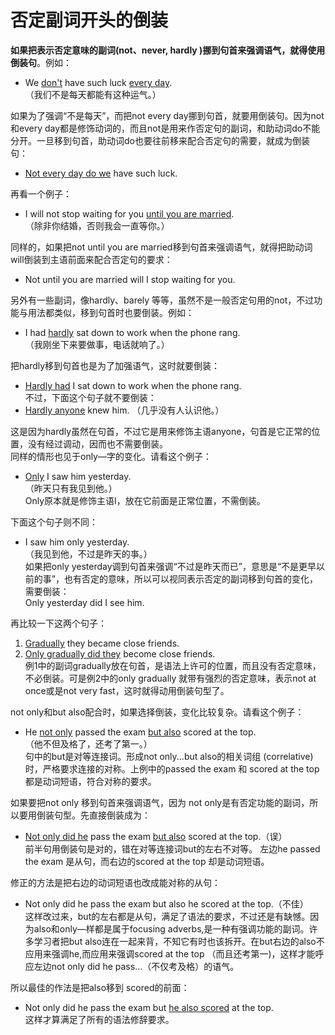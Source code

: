 # 否定副词开头的倒装

**如果把表示否定意味的副词(not、never, hardly )挪到句首来强调语气，就得使用倒装句**。例如：  
- We <u>don't</u> have such luck <u>every day</u>.  
（我们不是每天都能有这种运气。）  

如果为了强调“不是每天”，而把not every day挪到句首，就要用倒装句。因为not和every day都是修饰动词的，而且not是用来作否定句的副词，和助动词do不能分开。一旦移到句首，助动词do也要往前移来配合否定句的需要，就成为倒装句：  
- <u>Not every day do we</u> have such luck.  

再看一个例子：  
- I will not stop waiting for you <u>until you are married</u>.  
（除非你结婚，否则我会一直等你。）  

同样的，如果把not until you are married移到句首来强调语气，就得把助动词will倒装到主语前面来配合否定句的要求：   
- Not until you are married will I stop waiting for you.  

另外有一些副词，像hardly、barely 等等，虽然不是一般否定句用的not，不过功能与用法都类似，移到句首时也要倒装。例如：  
- I had <u>hardly</u> sat down to work when the phone rang.  
（我刚坐下来要做事，电话就响了。）  

把hardly移到句首也是为了加强语气，这时就要倒装：  
>  
- <u>Hardly had</u> I sat down to work when the phone rang.  
不过，下面这个句子就不要倒装：  
- <u>Hardly anyone</u> knew him. （几乎没有人认识他。）  

这是因为hardly虽然在句首，不过它是用来修饰主语anyone，句首是它正常的位置，没有经过调动，因而也不需要倒装。  
同样的情形也见于only—字的变化。请看这个例子：  

- <u>Only</u> I saw him yesterday.  
（昨天只有我见到他。）  
Only原本就是修饰主语I，放在它前面是正常位置，不需倒装。  

下面这个句子则不同：  
- I saw him only yesterday.  
（我见到他，不过是昨天的亊。）  
如果把only yesterday调到句首来强调“不过是昨天而已”，意思是“不是更早以前的事”，也有否定的意味，所以可以视同表示否定的副词移到句首的变化，需要倒装：  
Only yesterday did I see him.  

再比较一下这两个句子：  
>  
1. <u>Gradually</u> they became close friends.  
2. <u>Only gradually did they</u> become close friends.  
例1中的副词gradually放在句首，是语法上许可的位置，而且没有否定意味，不必倒装。可是例2中的only gradually 就带有强烈的否定意味，表示not at once或是not very fast，这时就得动用倒装句型了。  

not only和but also配合时，如果选择倒装，变化比较复杂。请看这个例子：  
>  
- He <u>not only</u> passed the exam <u>but also</u> scored at the top.  
（他不但及格了，还考了第一。）  
句中的but是对等连接词。形成not only...but also的相关词组 (correlative) 时，严格要求连接的对称。上例中的passed the exam 和 scored at the top 都是动词短语，符合对称的要求。  

如果要把not only 移到句首来强调语气，因为 not only是有否定功能的副词，所以要用倒装句型。先直接倒装成为：   
>  
- <u>Not only did he</u> pass the exam <u>but also</u> scored at the top.（误）  
前半句用倒装句是对的，错在对等连接词but的左右不对等。 左边he passed the exam 是从句，而右边的scored at the top 却是动词短语。  

修正的方法是把右边的动词短语也改成能对称的从句：  
>  
- Not only did he pass the exam but also he scored at the top.（不佳）  
这样改过来，but的左右都是从句，满足了语法的要求，不过还是有缺憾。因为also和only—样都是属于focusing adverbs,是一种有强调功能的副词。许多学习者把but also连在一起来背，不知它有时也该拆开。在but右边的also不应用来强调he,而应用来强调scored at the top （而且还考第一)，这样才能呼应左边not only did he pass...（不仅考及格）的语气。  

所以最佳的作法是把also移到 scored的前面：  
- Not only did he pass the exam but <u>he also scored</u> at the top.   
这样才算满足了所有的语法修辞要求。  